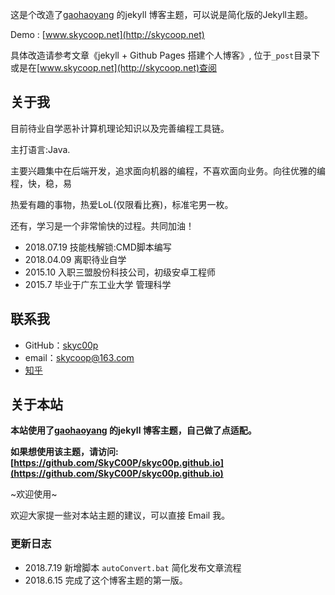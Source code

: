 这是个改造了[gaohaoyang](https://github.com/Gaohaoyang/gaohaoyang.github.io) 的jekyll 博客主题，可以说是简化版的Jekyll主题。

Demo : [www.skycoop.net](http://skycoop.net)

具体改造请参考文章《jekyll + Github Pages 搭建个人博客》, 位于`_post`目录下或是在[www.skycoop.net](http://skycoop.net)查阅

## 关于我 ##

目前待业自学恶补计算机理论知识以及完善编程工具链。

主打语言:Java. 

主要兴趣集中在后端开发，追求面向机器的编程，不喜欢面向业务。向往优雅的编程，快，稳，易

热爱有趣的事物，热爱LoL(仅限看比赛)，标准宅男一枚。

还有，学习是一个非常愉快的过程。共同加油！

* 2018.07.19   技能栈解锁:CMD脚本编写
* 2018.04.09   离职待业自学
* 2015.10      入职三盟股份科技公司，初级安卓工程师
* 2015.7       毕业于广东工业大学 管理科学

## 联系我

* GitHub：[skyc00p](https://github.com/skyc00p)
* email：skycoop@163.com
* [知乎](https://www.zhihu.com/people/skycoop)

## 关于本站

**本站使用了[gaohaoyang](https://github.com/Gaohaoyang/gaohaoyang.github.io) 的jekyll 博客主题，自己做了点适配。**

**如果想使用该主题，请访问: [https://github.com/SkyC00P/skyc00p.github.io](https://github.com/SkyC00P/skyc00p.github.io)**

~欢迎使用~

欢迎大家提一些对本站主题的建议，可以直接 Email 我。

### 更新日志

* 2018.7.19 新增脚本 `autoConvert.bat` 简化发布文章流程
* 2018.6.15 完成了这个博客主题的第一版。